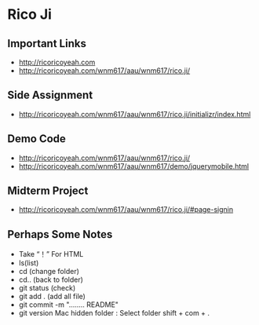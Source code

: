 # Rico Ji

## Important Links

- http://ricoricoyeah.com
- http://ricoricoyeah.com/wnm617/aau/wnm617/rico.ji/

## Side Assignment

- http://ricoricoyeah.com/wnm617/aau/wnm617/rico.ji/initializr/index.html

## Demo Code

- http://ricoricoyeah.com/wnm617/aau/wnm617/rico.ji/
- http://ricoricoyeah.com/wnm617/aau/wnm617/demo/jquerymobile.html

## Midterm Project

- http://ricoricoyeah.com/wnm617/aau/wnm617/rico.ji/#page-signin

## Perhaps Some Notes

- Take “！” For HTML
- ls(list)
- cd (change folder)
- cd.. (back to folder)
- git status (check)
- git add . (add all file)
- git commit -m "........ README"
- git version
Mac hidden folder :
Select folder shift + com + . 
